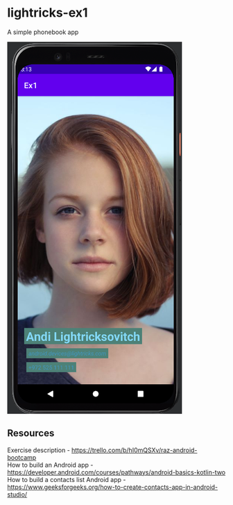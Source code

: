 # lightricks-ex1
A simple phonebook app

![Andi Lightricksovitch Image](/app/src/main/res/drawable/screenshot_2022_04_06.png)

## Resources
Exercise description - https://trello.com/b/hI0mQSXv/raz-android-bootcamp<br>
How to build an Android app - https://developer.android.com/courses/pathways/android-basics-kotlin-two<br>
How to build a contacts list Android app - https://www.geeksforgeeks.org/how-to-create-contacts-app-in-android-studio/<br>